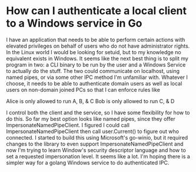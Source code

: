 
# How can I authenticate a local client to a Windows service in Go

I have an application that needs to be able to perform certain actions with elevated privileges on behalf of users who do not have administrator rights. In the Linux world I would be looking for setuid, but to my knowledge no equivalent exists in Windows. It seems like the next best thing is to split my program in two: a CLI binary to be run by the user and a Windows Service to actually do the stuff. The two could communicate on localhost, using named pipes, or via some other IPC method I'm unfamiliar with. Whatever I choose, it needs to be able to authenticate domain users as well as local users on non-domain joined PCs so that I can enforce rules like

Alice is only allowed to run A, B, & C
Bob is only allowed to run C, & D

I control both the client and the service, so I have some flexibility for how to do this. So far my best option looks like named pipes, since they offer ImpersonateNamedPipeClient. I figured I could call ImpersonateNamedPipeClient then call user.Current() to figure out who connected. I started to build this using Microsoft's go-winio, but it required changes to the library to even support ImpersonateNamedPipeClient and now I'm trying to learn Window's security descriptor language and how to set a requested impersonation level. It seems like a lot.
I'm hoping there is a simpler way for a golang Windows service to do authenticated IPC.

        